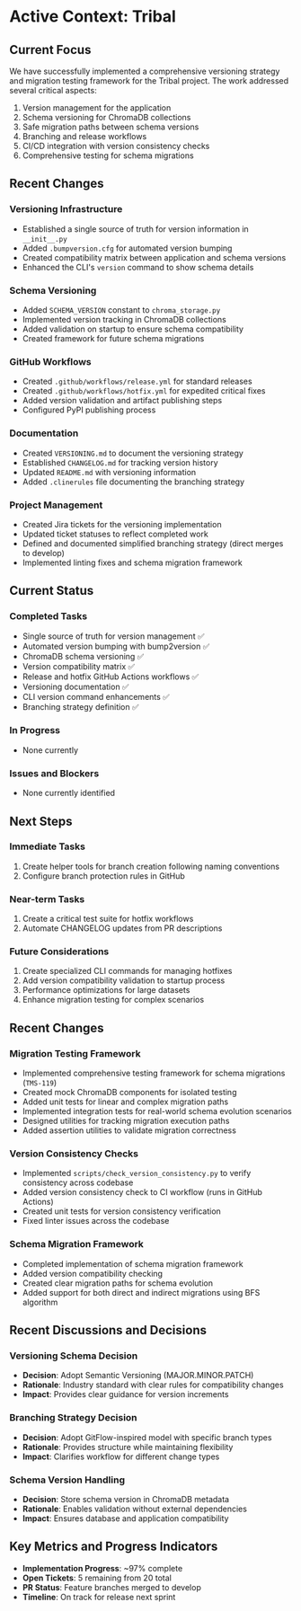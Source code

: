 # Active Context: Tribal

## Current Focus
We have successfully implemented a comprehensive versioning strategy and migration testing framework for the Tribal project. The work addressed several critical aspects:

1. Version management for the application
2. Schema versioning for ChromaDB collections
3. Safe migration paths between schema versions
4. Branching and release workflows
5. CI/CD integration with version consistency checks
6. Comprehensive testing for schema migrations

## Recent Changes

### Versioning Infrastructure
- Established a single source of truth for version information in `__init__.py`
- Added `.bumpversion.cfg` for automated version bumping
- Created compatibility matrix between application and schema versions
- Enhanced the CLI's `version` command to show schema details

### Schema Versioning
- Added `SCHEMA_VERSION` constant to `chroma_storage.py`
- Implemented version tracking in ChromaDB collections
- Added validation on startup to ensure schema compatibility
- Created framework for future schema migrations

### GitHub Workflows
- Created `.github/workflows/release.yml` for standard releases
- Created `.github/workflows/hotfix.yml` for expedited critical fixes
- Added version validation and artifact publishing steps
- Configured PyPI publishing process

### Documentation
- Created `VERSIONING.md` to document the versioning strategy
- Established `CHANGELOG.md` for tracking version history
- Updated `README.md` with versioning information
- Added `.clinerules` file documenting the branching strategy

### Project Management
- Created Jira tickets for the versioning implementation
- Updated ticket statuses to reflect completed work
- Defined and documented simplified branching strategy (direct merges to develop)
- Implemented linting fixes and schema migration framework

## Current Status

### Completed Tasks
- Single source of truth for version management ✅
- Automated version bumping with bump2version ✅
- ChromaDB schema versioning ✅
- Version compatibility matrix ✅
- Release and hotfix GitHub Actions workflows ✅
- Versioning documentation ✅
- CLI version command enhancements ✅
- Branching strategy definition ✅

### In Progress
- None currently

### Issues and Blockers
- None currently identified

## Next Steps

### Immediate Tasks
1. Create helper tools for branch creation following naming conventions
2. Configure branch protection rules in GitHub

### Near-term Tasks
1. Create a critical test suite for hotfix workflows
2. Automate CHANGELOG updates from PR descriptions

### Future Considerations
1. Create specialized CLI commands for managing hotfixes
2. Add version compatibility validation to startup process
3. Performance optimizations for large datasets
4. Enhance migration testing for complex scenarios

## Recent Changes

### Migration Testing Framework
- Implemented comprehensive testing framework for schema migrations (`TMS-119`)
- Created mock ChromaDB components for isolated testing
- Added unit tests for linear and complex migration paths
- Implemented integration tests for real-world schema evolution scenarios
- Designed utilities for tracking migration execution paths
- Added assertion utilities to validate migration correctness

### Version Consistency Checks
- Implemented `scripts/check_version_consistency.py` to verify consistency across codebase
- Added version consistency check to CI workflow (runs in GitHub Actions)
- Created unit tests for version consistency verification
- Fixed linter issues across the codebase

### Schema Migration Framework
- Completed implementation of schema migration framework
- Added version compatibility checking
- Created clear migration paths for schema evolution
- Added support for both direct and indirect migrations using BFS algorithm

## Recent Discussions and Decisions

### Versioning Schema Decision
- **Decision**: Adopt Semantic Versioning (MAJOR.MINOR.PATCH)
- **Rationale**: Industry standard with clear rules for compatibility changes
- **Impact**: Provides clear guidance for version increments

### Branching Strategy Decision
- **Decision**: Adopt GitFlow-inspired model with specific branch types
- **Rationale**: Provides structure while maintaining flexibility
- **Impact**: Clarifies workflow for different change types

### Schema Version Handling
- **Decision**: Store schema version in ChromaDB metadata
- **Rationale**: Enables validation without external dependencies
- **Impact**: Ensures database and application compatibility

## Key Metrics and Progress Indicators
- **Implementation Progress**: ~97% complete
- **Open Tickets**: 5 remaining from 20 total
- **PR Status**: Feature branches merged to develop
- **Timeline**: On track for release next sprint
